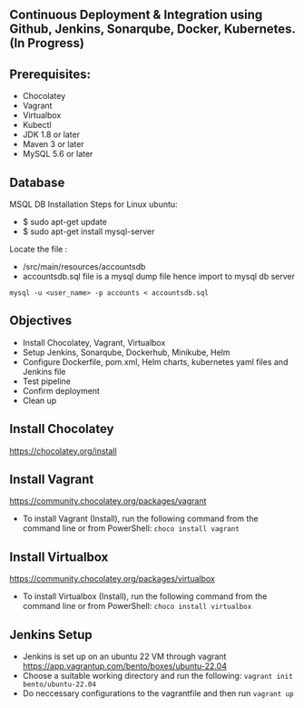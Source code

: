 ## Continuous Deployment & Integration using Github, Jenkins, Sonarqube, Docker, Kubernetes. (In Progress)

## Prerequisites:
- Chocolatey
- Vagrant
- Virtualbox
- Kubectl
- JDK 1.8 or later
- Maven 3 or later
- MySQL 5.6 or later

## Database
MSQL DB Installation Steps for Linux ubuntu:
- $ sudo apt-get update
- $ sudo apt-get install mysql-server

Locate the file :
- /src/main/resources/accountsdb
- accountsdb.sql file is a mysql dump file hence import to mysql db server
```
mysql -u <user_name> -p accounts < accountsdb.sql
```
## Objectives
- Install Chocolatey, Vagrant, Virtualbox
- Setup Jenkins, Sonarqube, Dockerhub, Minikube, Helm
- Configure Dockerfile, pom.xml, Helm charts, kubernetes yaml files and Jenkins file
- Test pipeline
- Confirm deployment
- Clean up

## Install Chocolatey
https://chocolatey.org/install
## Install Vagrant
https://community.chocolatey.org/packages/vagrant
- To install Vagrant (Install), run the following command from the command line or from PowerShell:
```choco install vagrant```
## Install Virtualbox
https://community.chocolatey.org/packages/virtualbox
- To install Virtualbox (Install), run the following command from the command line or from PowerShell:
```choco install virtualbox```
## Jenkins Setup
- Jenkins is set up on an ubuntu 22 VM through vagrant
https://app.vagrantup.com/bento/boxes/ubuntu-22.04
- Choose a suitable working directory and run the following:
```vagrant init bento/ubuntu-22.04```
- Do neccessary configurations to the vagrantfile and then run
```vagrant up```





